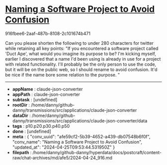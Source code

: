 # [Naming a Software Project to Avoid Confusion](https://claude.ai/chat/afe59cf2-5b39-4652-a439-db07548b6f0f)

916fbee6-2aaf-487b-8108-2c101674b471

Can you please shorten the following to under 280 characters for twitter while retaining all key points: "If you encountered a software project called 'Duct Ape', what would you imagine its purpose to be? I'm kicking myself, earlier I discovered that a name I'd been using is already in use for a project with related functionality. I'll probably be the only person to use the code, but it will be on the public web, so I should rename to avoid confusion. It'd be nice if the name bore some relation to the purpose. "

---

* **appName** : claude-json-converter
* **appPath** : claude-json-converter
* **subtask** : [undefined]
* **rootDir** : /home/danny/github-danny/transmissions/src/applications/claude-json-converter
* **dataDir** : /home/danny/github-danny/transmissions/src/applications/claude-json-converter/data
* **tags** : p10.p20.p30.p40.p50
* **done** : [undefined]
* **meta** : {
  "conv_uuid": "afe59cf2-5b39-4652-a439-db07548b6f0f",
  "conv_name": "Naming a Software Project to Avoid Confusion",
  "updated_at": "2024-04-25T09:53:44.531950Z"
}
* **filepath** : /home/danny/github-danny/hyperdata/docs/postcraft/content-raw/chat-archives/md/afe5/2024-04-24_916.md